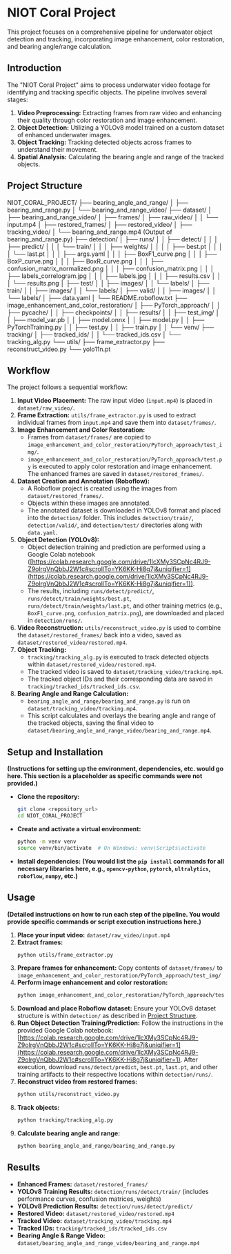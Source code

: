 # NIOT Coral Project

This project focuses on a comprehensive pipeline for underwater object detection and tracking, incorporating image enhancement, color restoration, and bearing angle/range calculation.

## Introduction

The "NIOT Coral Project" aims to process underwater video footage for identifying and tracking specific objects. The pipeline involves several stages:
1.  **Video Preprocessing:** Extracting frames from raw video and enhancing their quality through color restoration and image enhancement.
2.  **Object Detection:** Utilizing a YOLOv8 model trained on a custom dataset of enhanced underwater images.
3.  **Object Tracking:** Tracking detected objects across frames to understand their movement.
4.  **Spatial Analysis:** Calculating the bearing angle and range of the tracked objects.

## Project Structure

NIOT_CORAL_PROJECT/
├── bearing_angle_and_range/
│   ├── bearing_and_range.py
│   └── bearing_and_range_video/
├── dataset/
│   ├── bearing_and_range_video/
│   ├── frames/
│   ├── raw_video/
│   │   └── input.mp4
│   ├── restored_frames/
│   ├── restored_video/
│   ├── tracking_video/
│   └── bearing_and_range.mp4  (Output of bearing_and_range.py)
├── detection/
│   ├── runs/
│   │   ├── detect/
│   │   │   ├── predict/
│   │   │   └── train/
│   │   │       ├── weights/
│   │   │       │   ├── best.pt
│   │   │       │   └── last.pt
│   │   │       ├── args.yaml
│   │   │       ├── BoxF1_curve.png
│   │   │       ├── BoxP_curve.png
│   │   │       ├── BoxR_curve.png
│   │   │       ├── confusion_matrix_normalized.png
│   │   │       ├── confusion_matrix.png
│   │   │       ├── labels_correlogram.jpg
│   │   │       ├── labels.jpg
│   │   │       ├── results.csv
│   │   │       └── results.png
│   ├── test/
│   │   ├── images/
│   │   └── labels/
│   ├── train/
│   │   ├── images/
│   │   └── labels/
│   ├── valid/
│   │   ├── images/
│   │   └── labels/
│   ├── data.yaml
│   └── README.roboflow.txt
├── image_enhancement_and_color_restoration/
│   ├── PyTorch_approach/
│   │   ├── pycache/
│   │   ├── checkpoints/
│   │   ├── results/
│   │   ├── test_img/
│   │   ├── model_var.pb
│   │   ├── model.onnx
│   │   ├── model.py
│   │   ├── PyTorchTraining.py
│   │   ├── test.py
│   │   ├── train.py
│   │   └── venv/
├── tracking/
│   ├── tracked_ids/
│   │   └── tracked_ids.csv
│   └── tracking_alg.py
└── utils/
├── frame_extractor.py
├── reconstruct_video.py
└── yolo11n.pt


## Workflow

The project follows a sequential workflow:

1.  **Input Video Placement:** The raw input video (`input.mp4`) is placed in `dataset/raw_video/`.
2.  **Frame Extraction:** `utils/frame_extractor.py` is used to extract individual frames from `input.mp4` and save them into `dataset/frames/`.
3.  **Image Enhancement and Color Restoration:**
    * Frames from `dataset/frames/` are copied to `image_enhancement_and_color_restoration/PyTorch_approach/test_img/`.
    * `image_enhancement_and_color_restoration/PyTorch_approach/test.py` is executed to apply color restoration and image enhancement. The enhanced frames are saved in `dataset/restored_frames/`.
4.  **Dataset Creation and Annotation (Roboflow):**
    * A Roboflow project is created using the images from `dataset/restored_frames/`.
    * Objects within these images are annotated.
    * The annotated dataset is downloaded in YOLOv8 format and placed into the `detection/` folder. This includes `detection/train/`, `detection/valid/`, and `detection/test/` directories along with `data.yaml`.
5.  **Object Detection (YOLOv8):**
    * Object detection training and prediction are performed using a Google Colab notebook ([https://colab.research.google.com/drive/1lcXMy3SCpNc4RJ9-Z9olrgVnQbbJ2W1c#scrollTo=YK6KK-Hi8g7j&uniqifier=1](https://colab.research.google.com/drive/1lcXMy3SCpNc4RJ9-Z9olrgVnQbbJ2W1c#scrollTo=YK6KK-Hi8g7j&uniqifier=1)).
    * The results, including `runs/detect/predict/`, `runs/detect/train/weights/best.pt`, `runs/detect/train/weights/last.pt`, and other training metrics (e.g., `BoxF1_curve.png`, `confusion_matrix.png`), are downloaded and placed in `detection/runs/`.
6.  **Video Reconstruction:** `utils/reconstruct_video.py` is used to combine the `dataset/restored_frames/` back into a video, saved as `dataset/restored_video/restored.mp4`.
7.  **Object Tracking:**
    * `tracking/tracking_alg.py` is executed to track detected objects within `dataset/restored_video/restored.mp4`.
    * The tracked video is saved to `dataset/tracking_video/tracking.mp4`.
    * The tracked object IDs and their corresponding data are saved in `tracking/tracked_ids/tracked_ids.csv`.
8.  **Bearing Angle and Range Calculation:**
    * `bearing_angle_and_range/bearing_and_range.py` is run on `dataset/tracking_video/tracking.mp4`.
    * This script calculates and overlays the bearing angle and range of the tracked objects, saving the final video to `dataset/bearing_angle_and_range_video/bearing_and_range.mp4`.

## Setup and Installation

**(Instructions for setting up the environment, dependencies, etc. would go here. This section is a placeholder as specific commands were not provided.)**

* **Clone the repository:**
    ```bash
    git clone <repository_url>
    cd NIOT_CORAL_PROJECT
    ```
* **Create and activate a virtual environment:**
    ```bash
    python -m venv venv
    source venv/bin/activate  # On Windows: venv\Scripts\activate
    ```
* **Install dependencies:**
    **(You would list the `pip install` commands for all necessary libraries here, e.g., `opencv-python`, `pytorch`, `ultralytics`, `roboflow`, `numpy`, etc.)**

## Usage

**(Detailed instructions on how to run each step of the pipeline. You would provide specific commands or script execution instructions here.)**

1.  **Place your input video:** `dataset/raw_video/input.mp4`
2.  **Extract frames:**
    ```bash
    python utils/frame_extractor.py
    ```
3.  **Prepare frames for enhancement:**
    Copy contents of `dataset/frames/` to `image_enhancement_and_color_restoration/PyTorch_approach/test_img/`
4.  **Perform image enhancement and color restoration:**
    ```bash
    python image_enhancement_and_color_restoration/PyTorch_approach/test.py
    ```
5.  **Download and place Roboflow dataset:**
    Ensure your YOLOv8 dataset structure is within `detection/` as described in [Project Structure](#project-structure).
6.  **Run Object Detection Training/Prediction:**
    Follow the instructions in the provided Google Colab notebook: [https://colab.research.google.com/drive/1lcXMy3SCpNc4RJ9-Z9olrgVnQbbJ2W1c#scrollTo=YK6KK-Hi8g7j&uniqifier=1](https://colab.research.google.com/drive/1lcXMy3SCpNc4RJ9-Z9olrgVnQbbJ2W1c#scrollTo=YK6KK-Hi8g7j&uniqifier=1). After execution, download `runs/detect/predict`, `best.pt`, `last.pt`, and other training artifacts to their respective locations within `detection/runs/`.
7.  **Reconstruct video from restored frames:**
    ```bash
    python utils/reconstruct_video.py
    ```
8.  **Track objects:**
    ```bash
    python tracking/tracking_alg.py
    ```
9.  **Calculate bearing angle and range:**
    ```bash
    python bearing_angle_and_range/bearing_and_range.py
    ```

## Results

* **Enhanced Frames:** `dataset/restored_frames/`
* **YOLOv8 Training Results:** `detection/runs/detect/train/` (includes performance curves, confusion matrices, weights)
* **YOLOv8 Prediction Results:** `detection/runs/detect/predict/`
* **Restored Video:** `dataset/restored_video/restored.mp4`
* **Tracked Video:** `dataset/tracking_video/tracking.mp4`
* **Tracked IDs:** `tracking/tracked_ids/tracked_ids.csv`
* **Bearing Angle & Range Video:** `dataset/bearing_angle_and_range_video/bearing_and_range.mp4`


